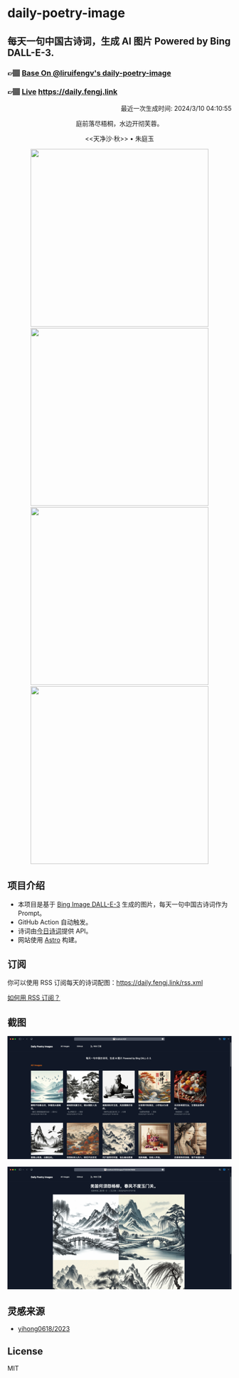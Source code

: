 
# daily-poetry-image

## 每天一句中国古诗词，生成 AI 图片 Powered by Bing DALL-E-3.

### 👉🏽 [Base On @liruifengv's daily-poetry-image](https://github.com/liruifengv/daily-poetry-image)

### 👉🏽 [Live](https://daily.fengj.link) https://daily.fengj.link

<p align="right">
  最近一次生成时间: 2024/3/10 04:10:55
</p>
<p align="center">
庭前落尽梧桐，水边开彻芙蓉。
</p>
<p align="center">
<<天净沙·秋>> • 朱庭玉
</p>
<p align="center">
<img src="https://tse4.mm.bing.net/th/id/OIG4.iJ7MLS8beYLrnu7lEAPL" height="400" width="400" />
<img src="https://tse1.mm.bing.net/th/id/OIG4.lKhfpxRjzI_rji2iYmd8" height="400" width="400" />
<img src="https://tse3.mm.bing.net/th/id/OIG4.fXMz0HuluYDC_DoLeGUc" height="400" width="400" />
<img src="https://tse2.mm.bing.net/th/id/OIG4.cb8trVry5dgIPLeS0oW1" height="400" width="400" />
</p>

## 项目介绍

-   本项目是基于 [Bing Image DALL-E-3](https://www.bing.com/images/create) 生成的图片，每天一句中国古诗词作为 Prompt。
-   GitHub Action 自动触发。
-   诗词由[今日诗词](https://www.jinrishici.com/)提供 API。
-   网站使用 [Astro](https://astro.build) 构建。

## 订阅

你可以使用 RSS 订阅每天的诗词配图：https://daily.fengj.link/rss.xml

[如何用 RSS 订阅？](https://zhuanlan.zhihu.com/p/55026716)

## 截图

![图片列表](./screenshots/Snipaste_2023-12-28_21-00-26.png)

![图片详情](./screenshots/Snipaste_2023-12-28_21-00-53.png)

## 灵感来源

-   [yihong0618/2023](https://github.com/yihong0618/2023)

## License

MIT
